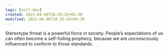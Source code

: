 ```yaml
---
tags: [self-dev]
created: 2021-04-06T18:35:52+05:30
modified: 2021-04-06T18:35:54+05:30
---
```


Stereotype threat is a powerful force in society. People’s expectations of us can often become a self-fulling prophecy, because we are unconsciously influenced to conform to those standards.